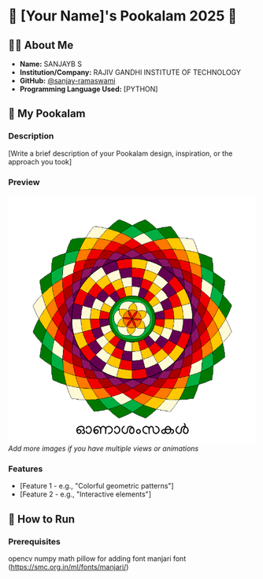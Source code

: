# 🌸 [Your Name]'s Pookalam 2025 🌸

## 👨‍💻 About Me
- **Name:** SANJAYB S
- **Institution/Company:** RAJIV GANDHI INSTITUTE OF TECHNOLOGY
- **GitHub:** [@sanjay-ramaswami](https://github.com/sanjay-ramaswami)
- **Programming Language Used:** [PYTHON]

## 🎨 My Pookalam

### Description
[Write a brief description of your Pookalam design, inspiration, or the approach you took]

### Preview
![My Pookalam](pookalam_with_greeting.png)
*Add more images if you have multiple views or animations*

### Features
- [Feature 1 - e.g., "Colorful geometric patterns"]
- [Feature 2 - e.g., "Interactive elements"]

## 🚀 How to Run

### Prerequisites

opencv
numpy
math
pillow for adding font
manjari font (https://smc.org.in/ml/fonts/manjari/)
